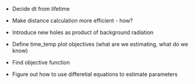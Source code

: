 - Decide dt from lifetime
- Make distance calculation more efficient - how?
- Introduce new holes as product of background radiation
  
- Define time_temp plot objectives (what are we estimating, what do we know)
- Find objective function 
- Figure out how to use differetial equations to estimate parameters